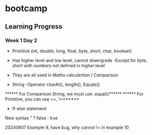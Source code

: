 # bootcamp

## Learning Progress

### Week 1 Day 2
- Primitive (int, double, long, float, byte, short, char, boolean)
- Has higher level and low level, cannot downgrade 
  -Except for byte, short with numbers not defined in higher level
- They are all used in Maths calculartion / Camparison

- String
-Operator 
  charAt(), length(), Equals()


****** For Comparison String, we must use .equal()******
****** For Primitive, you can use ==, !=******
- If-else statement

New syntax " ? false : true

20240807 Example 9, have bug, why cannot != in example 10